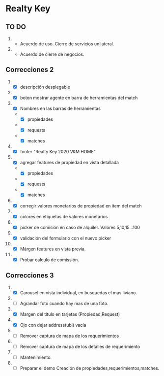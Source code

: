 # Realty Key
## TO DO
1. - Acuerdo de uso. Cierre de servicios unilateral.
2. - Acuerdo de cierre de negocios.


## Correcciones 2

1. - [x] descripción desplegable

2. - [X] boton mostrar agente en barra de herramientas del match

3. - [x] Nombres en las barras de herramientas
    - - [x]  propiedades
    - - [x]  requests
    - - [x]  matches
4. - [x] footer "Realty Key 2020 V&M HOME"

5. - [x] agregar features de propiedad en vista detallada
    - - [x]  propiedades
    - - [x]  requests
    - - [x]  matches
6. - [x] corregir valores monetarios de propiedad en item del match

7. - [x] colores en etiquetas de valores monetarios

8. - [x] picker de comisión en caso de alquiler. Valores 5,10,15...100

9. - [x] validación del formulario con el nuevo picker

10. - [x] Márgen features en vista previa.

11. - [x] Probar calculo de comissión.

## Correcciones 3

1. - [x] Carousel en vista individual, en busquedas el mas liviano.
2. - [ ] Agrandar foto cuando hay mas de una foto.

3. - [x] Margen del titulo en tarjetas (Propiedad,Request)

4. - [x] Ojo con dejar address(ubi) vacía 
5. - [ ] Remover captura de mapa de los requerimientos
6. - [ ] Remover captura de mapa de los detalles de requerimiento
7. - [ ] Mantenimiento.
8. - [ ] Preparar el demo Creación de propiedades,requerimientos,matches.
